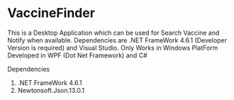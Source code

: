 # VaccineFinder

This is a Desktop Application which can be used for Search Vaccine and Notify when available.
Dependencies are .NET FrameWork 4.6.1 (Developer Version is required) and Visual Studio.
Only Works in Windows PlatForm
Developed in WPF (Dot Net Framework) and C# 

Dependencies 
1) .NET FrameWork 4.6.1
2) Newtonsoft.Json.13.0.1
